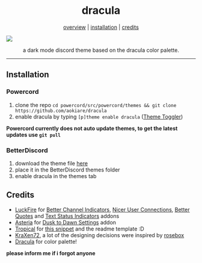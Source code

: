 <h1 align="center">dracula</h1>
<p align="center">
  <a href="#dracula">overview</a> |
  <a href="#installation">installation</a> |
  <a href="#credits">credits</a>
</p>

![](https://i.imgur.com/b2zdZSc.png)

<p align="center">a dark mode discord theme based on the dracula color palette.</p>

---

## Installation

### Powercord

1. clone the repo `cd powercord/src/powercord/themes && git clone https://github.com/aokiare/dracula`
2. enable dracula by typing `[p]theme enable dracula` ([Theme Toggler](https://github.com/redstonekasi/theme-toggler))

**Powercord currently does not auto update themes, to get the latest updates use `git pull`**

### BetterDiscord

1. download the theme file [here](https://betterdiscord.net/ghdl?id=3493)
2. place it in the BetterDiscord themes folder
3. enable dracula in the themes tab

## Credits

* [LuckFire](https://github.com/LuckFire) for [Better Channel Indicators](https://github.com/LuckFire/BetterChannelIndicators), [Nicer User Connections](https://github.com/LuckFire/Nicer-User-Connections), [Better Quotes](https://github.com/LuckFire/Midnight-Mars/blob/main/src/addons/better-quotes.scss) and [Text Status Indicators](https://github.com/LuckFire/Midnight-Mars/blob/main/src/addons/text-status-indicators.css) addons
* [Asteria](https://github.com/Asteria5675/) for [Dusk to Dawn Settings](https://github.com/Asteria5675/BetterDiscordThemes/blob/master/SourceCodes/src/dd.css) addon
* [Tropical](https://github.com/tropix126) for [this snippet](https://github.com/Aokiare/dracula/blob/main/dracula.scss#L754-L759) and the readme template :D
* [KraXen72](https://github.com/KraXen72/), a lot of the designing decisions were inspired by [rosebox](https://github.com/KraXen72/rosebox)
* [Dracula](https://github.com/dracula/dracula-theme) for color palette!

**please inform me if i forgot anyone**
